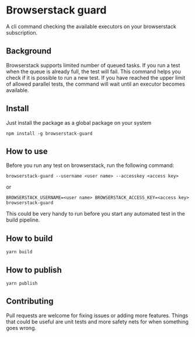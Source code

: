 # Browserstack guard
A cli command checking the available executors on your browserstack subscription.

## Background
Browserstack supports limited number of queued tasks. If you run a test when the queue is already full, the test will fail. This command helps you check if it is possible to run a new test. If you have reached the upper limit of allowed parallel tests, the command will wait until an executor becomes available.

## Install
Just install the package as a global package on your system
```
npm install -g browserstack-guard
```

## How to use
Before you run any test on browserstack, run the following command:
```
browserstack-guard --username <user name> --accesskey <access key>
```
or
```
BROWSERSTACK_USERNAME=<user name> BROWSERSTACK_ACCESS_KEY=<access key> browserstack-guard
```
This could be very handy to run before you start any automated test in the build pipeline.

## How to build
```
yarn build
```

## How to publish
```
yarn publish
```

## Contributing
Pull requests are welcome for fixing issues or adding more features. Things that could be useful are unit tests and more safety nets for when something goes wrong.
